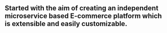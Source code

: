## Started with the aim of creating an independent microservice based E-commerce platform which is extensible and easily customizable.
